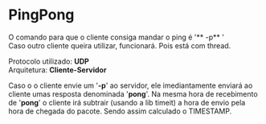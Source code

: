 # PingPong

O comando para que o cliente consiga mandar o ping é '** -p** '<br>
Caso outro cliente queira utilizar, funcionará. Pois está com thread.

Protocolo utilizado: **UDP** <br>
Arquitetura: **Cliente-Servidor**<br>

Caso o o cliente envie um '**-p**' ao servidor, ele imediantamente enviará ao cliente umas resposta
denominada '**pong**'. Na mesma hora de recebimento de '**pong**' o cliente irá subtrair (usando a lib
timeit) a hora de envio pela hora de chegada do pacote. Sendo assim calculado o TIMESTAMP.
